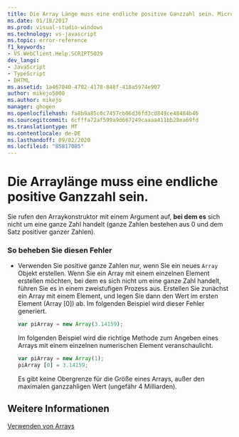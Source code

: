 ```yaml
---
title: Die Array Länge muss eine endliche positive Ganzzahl sein. Microsoft-Dokumentation
ms.date: 01/18/2017
ms.prod: visual-studio-windows
ms.technology: vs-javascript
ms.topic: error-reference
f1_keywords:
- VS.WebClient.Help.SCRIPT5029
dev_langs:
- JavaScript
- TypeScript
- DHTML
ms.assetid: 1a467040-4702-4178-848f-418a5974e907
author: mikejo5000
ms.author: mikejo
manager: ghogen
ms.openlocfilehash: fa8b9a85c0c7457cb06d36fd3cd849ce48484b46
ms.sourcegitcommit: 6cfffa72af599a9d667249caaaa411bb28ea69fd
ms.translationtype: MT
ms.contentlocale: de-DE
ms.lasthandoff: 09/02/2020
ms.locfileid: "85817085"
---
```

# <a name="array-length-must-be-a-finite-positive-integer"></a>Die Arraylänge muss eine endliche positive Ganzzahl sein.
Sie rufen den Arraykonstruktor mit einem Argument auf, **bei dem es** sich nicht um eine ganze Zahl handelt (ganze Zahlen bestehen aus 0 und dem Satz positiver ganzer Zahlen).  
  
### <a name="to-correct-this-error"></a>So beheben Sie diesen Fehler  
  
- Verwenden Sie positive ganze Zahlen nur, wenn Sie ein neues `Array` Objekt erstellen. Wenn Sie ein Array mit einem einzelnen Element erstellen möchten, bei dem es sich nicht um eine ganze Zahl handelt, führen Sie es in einem zweistufigen Prozess aus. Erstellen Sie zunächst ein Array mit einem Element, und legen Sie dann den Wert im ersten Element (Array [0]) ab. Im folgenden Beispiel wird dieser Fehler generiert.  
  
    ```JavaScript  
    var piArray = new Array(3.14159);  
    ```  
  
     Im folgenden Beispiel wird die richtige Methode zum Angeben eines Arrays mit einem einzelnen numerischen Element veranschaulicht.  
  
    ```JavaScript  
    var piArray = new Array(1);  
    piArray [0] = 3.14159;  
    ```  
  
     Es gibt keine Obergrenze für die Größe eines Arrays, außer den maximalen ganzzahligen Wert (ungefähr 4 Milliarden).  
  
## <a name="see-also"></a>Weitere Informationen  
 [Verwenden von Arrays](../../javascript/advanced/using-arrays-javascript.md)